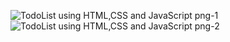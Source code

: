 ![TodoList using HTML,CSS and JavaScript png-1](https://github.com/Mahathivelineni/ToDoList/assets/123161217/c6374a7b-f1b3-49a0-a8a1-ed36ab27b1b8)
![TodoList using HTML,CSS and JavaScript png-2](https://github.com/Mahathivelineni/ToDoList/assets/123161217/0e582f16-8f74-4b70-be66-023e3ffcb3b4)
